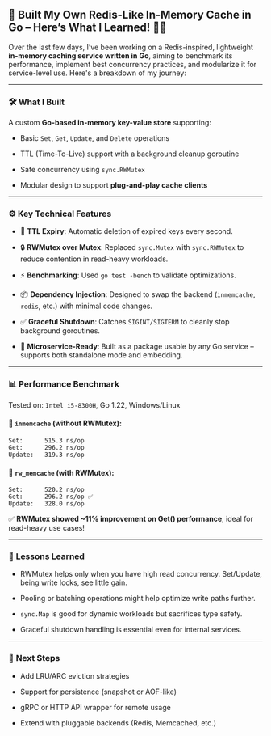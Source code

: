 ## 🚀 Built My Own Redis-Like In-Memory Cache in Go – Here’s What I Learned! 🔧🧠

Over the last few days, I’ve been working on a Redis-inspired, lightweight **in-memory caching service written in Go**, aiming to benchmark its performance, implement best concurrency practices, and modularize it for service-level use. Here's a breakdown of my journey:

---

### 🛠️ **What I Built**

A custom **Go-based in-memory key-value store** supporting:

- Basic `Set`, `Get`, `Update`, and `Delete` operations
    
- TTL (Time-To-Live) support with a background cleanup goroutine
    
- Safe concurrency using `sync.RWMutex`
    
- Modular design to support **plug-and-play cache clients**
    

---

### ⚙️ **Key Technical Features**

- 🔁 **TTL Expiry**: Automatic deletion of expired keys every second.
    
- 🔒 **RWMutex over Mutex**: Replaced `sync.Mutex` with `sync.RWMutex` to reduce contention in read-heavy workloads.
    
- ⚡ **Benchmarking**: Used `go test -bench` to validate optimizations.
    
- 📦 **Dependency Injection**: Designed to swap the backend (`inmemcache`, `redis`, etc.) with minimal code changes.
    
- ✅ **Graceful Shutdown**: Catches `SIGINT/SIGTERM` to cleanly stop background goroutines.
    
- 🧪 **Microservice-Ready**: Built as a package usable by any Go service – supports both standalone mode and embedding.
    

---

### 📊 **Performance Benchmark**

Tested on: `Intel i5-8300H`, Go 1.22, Windows/Linux

#### 🔹 `inmemcache` (without RWMutex):

```
Set:      515.3 ns/op
Get:      296.2 ns/op
Update:   319.3 ns/op
```

#### 🔸 `rw_memcache` (with RWMutex):

```
Set:      520.2 ns/op
Get:      296.2 ns/op ✅
Update:   328.0 ns/op
```

✅ **RWMutex showed ~11% improvement on Get() performance**, ideal for read-heavy use cases!

---

### 🤔 **Lessons Learned**

- RWMutex helps only when you have high read concurrency. Set/Update, being write locks, see little gain.
    
- Pooling or batching operations might help optimize write paths further.
    
- `sync.Map` is good for dynamic workloads but sacrifices type safety.
    
- Graceful shutdown handling is essential even for internal services.
    

---

### 🔄 **Next Steps**

- Add LRU/ARC eviction strategies
    
- Support for persistence (snapshot or AOF-like)
    
- gRPC or HTTP API wrapper for remote usage
    
- Extend with pluggable backends (Redis, Memcached, etc.)
    
